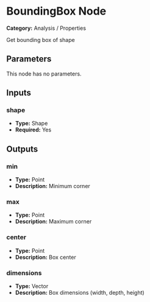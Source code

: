 
# BoundingBox Node

**Category:** Analysis / Properties

Get bounding box of shape

## Parameters

This node has no parameters.

## Inputs


### shape
- **Type:** Shape
- **Required:** Yes



## Outputs


### min
- **Type:** Point
- **Description:** Minimum corner


### max
- **Type:** Point
- **Description:** Maximum corner


### center
- **Type:** Point
- **Description:** Box center


### dimensions
- **Type:** Vector
- **Description:** Box dimensions (width, depth, height)




